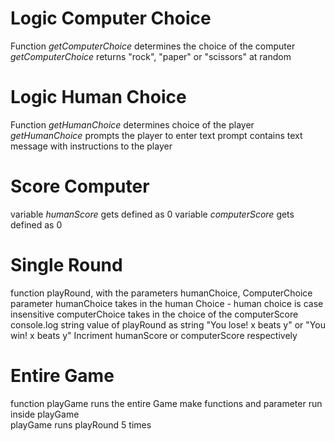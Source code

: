 # Logic Computer Choice
  Function _getComputerChoice_ determines the choice of the computer
  _getComputerChoice_ returns "rock", "paper" or "scissors" at random

# Logic Human Choice
  Function _getHumanChoice_ determines choice of the player
  _getHumanChoice_ prompts the player to enter text 
  prompt contains text message with instructions to the player

# Score Computer
  variable _humanScore_ gets defined as 0
  variable _computerScore_ gets defined as 0

# Single Round
  function playRound, with the parameters humanChoice, ComputerChoice
  parameter humanChoice takes in the human Choice - human choice is case insensitive
  computerChoice takes in the choice of the computerScore
  console.log string value of playRound as string "You lose! x beats y" or "You win! x beats y"
  Incriment humanScore or computerScore  respectively

# Entire Game 
  function playGame runs the entire Game
  make functions and parameter run inside playGame  
  playGame runs playRound 5 times
